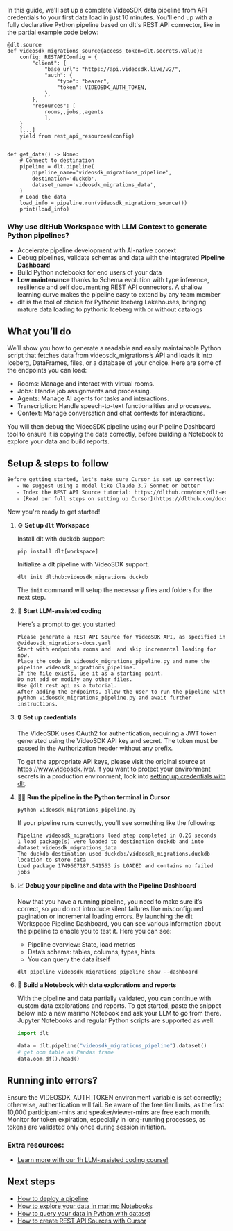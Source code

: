 In this guide, we'll set up a complete VideoSDK data pipeline from API credentials to your first data load in just 10 minutes. You'll end up with a fully declarative Python pipeline based on dlt's REST API connector, like in the partial example code below:

```python-outcome
@dlt.source
def videosdk_migrations_source(access_token=dlt.secrets.value):
    config: RESTAPIConfig = {
        "client": {
            "base_url": "https://api.videosdk.live/v2/",
            "auth": {
                "type": "bearer",
                "token": VIDEOSDK_AUTH_TOKEN,
            },
        },
        "resources": [
            rooms,,jobs,,agents
            ],
    }
    [...]
    yield from rest_api_resources(config)


def get_data() -> None:
    # Connect to destination
    pipeline = dlt.pipeline(
        pipeline_name='videosdk_migrations_pipeline',
        destination='duckdb',
        dataset_name='videosdk_migrations_data', 
    )
    # Load the data
    load_info = pipeline.run(videosdk_migrations_source())
    print(load_info) 
```

### Why use dltHub Workspace with LLM Context to generate Python pipelines?

- Accelerate pipeline development with AI-native context
- Debug pipelines, validate schemas and data with the integrated **Pipeline Dashboard**
- Build Python notebooks for end users of your data
- **Low maintenance** thanks to Schema evolution with type inference, resilience and self documenting REST API connectors. A shallow learning curve makes the pipeline easy to extend by any team member
- dlt is the tool of choice for Pythonic Iceberg Lakehouses, bringing mature data loading to pythonic Iceberg with or without catalogs

## What you’ll do

We’ll show you how to generate a readable and easily maintainable Python script that fetches data from videosdk_migrations’s API and loads it into Iceberg, DataFrames, files, or a database of your choice. Here are some of the endpoints you can load:

- Rooms: Manage and interact with virtual rooms.
- Jobs: Handle job assignments and processing.
- Agents: Manage AI agents for tasks and interactions.
- Transcription: Handle speech-to-text functionalities and processes.
- Context: Manage conversation and chat contexts for interactions.

You will then debug the VideoSDK pipeline using our Pipeline Dashboard tool to ensure it is copying the data correctly, before building a Notebook to explore your data and build reports.

## Setup & steps to follow

```default
Before getting started, let's make sure Cursor is set up correctly:
   - We suggest using a model like Claude 3.7 Sonnet or better
   - Index the REST API Source tutorial: https://dlthub.com/docs/dlt-ecosystem/verified-sources/rest_api/ and add it to context as **@dlt rest api**
   - [Read our full steps on setting up Cursor](https://dlthub.com/docs/dlt-ecosystem/llm-tooling/cursor-restapi#23-configuring-cursor-with-documentation)
```

Now you're ready to get started!

1. ⚙️ **Set up `dlt` Workspace**
    
    Install dlt with duckdb support:
    ```shell
    pip install dlt[workspace]
    ```

    Initialize a dlt pipeline with VideoSDK support.
    ```shell
    dlt init dlthub:videosdk_migrations duckdb
    ```

    The `init` command will setup the necessary files and folders for the next step.
    
2. 🤠 **Start LLM-assisted coding**
    
    Here’s a prompt to get you started:
    
    ```prompt
    Please generate a REST API Source for VideoSDK API, as specified in @videosdk_migrations-docs.yaml 
    Start with endpoints rooms and  and skip incremental loading for now. 
    Place the code in videosdk_migrations_pipeline.py and name the pipeline videosdk_migrations_pipeline. 
    If the file exists, use it as a starting point. 
    Do not add or modify any other files. 
    Use @dlt rest api as a tutorial. 
    After adding the endpoints, allow the user to run the pipeline with python videosdk_migrations_pipeline.py and await further instructions.
    ```

    
3. 🔒 **Set up credentials** 
    
    The VideoSDK uses OAuth2 for authentication, requiring a JWT token generated using the VideoSDK API key and secret. The token must be passed in the Authorization header without any prefix.
    
    To get the appropriate API keys, please visit the original source at https://www.videosdk.live/.
    If you want to protect your environment secrets in a production environment, look into [setting up credentials with dlt](https://dlthub.com/docs/walkthroughs/add_credentials).
    
4. 🏃‍♀️ **Run the pipeline in the Python terminal in Cursor**
    
    ```shell
    python videosdk_migrations_pipeline.py
    ```
    
    If your pipeline runs correctly, you’ll see something like the following:
    
    ```shell
    Pipeline videosdk_migrations load step completed in 0.26 seconds
    1 load package(s) were loaded to destination duckdb and into dataset videosdk_migrations_data
    The duckdb destination used duckdb:/videosdk_migrations.duckdb location to store data
    Load package 1749667187.541553 is LOADED and contains no failed jobs
    ```
    
5. 📈 **Debug your pipeline and data with the Pipeline Dashboard**

    Now that you have a running pipeline, you need to make sure it’s correct, so you do not introduce silent failures like misconfigured pagination or incremental loading errors. By launching the dlt Workspace Pipeline Dashboard, you can see various information about the pipeline to enable you to test it. Here you can see:
    - Pipeline overview: State, load metrics
    - Data’s schema: tables, columns, types, hints
    - You can query the data itself
    
    ```shell
    dlt pipeline videosdk_migrations_pipeline show --dashboard
    ```
    
6. 🐍 **Build a Notebook with data explorations and reports**

    With the pipeline and data partially validated, you can continue with custom data explorations and reports. To get started, paste the snippet below into a new marimo Notebook and ask your LLM to go from there. Jupyter Notebooks and regular Python scripts are supported as well.

    
    ```python
    import dlt

   data = dlt.pipeline("videosdk_migrations_pipeline").dataset()
   # get oom table as Pandas frame
   data.oom.df().head()
    ```

## Running into errors?

Ensure the VIDEOSDK_AUTH_TOKEN environment variable is set correctly; otherwise, authentication will fail. Be aware of the free tier limits, as the first 10,000 participant-mins and speaker/viewer-mins are free each month. Monitor for token expiration, especially in long-running processes, as tokens are validated only once during session initiation.

### Extra resources:

- [Learn more with our 1h LLM-assisted coding course!](https://www.youtube.com/watch?v=GGid70rnJuM)

## Next steps

- [How to deploy a pipeline](https://dlthub.com/docs/walkthroughs/deploy-a-pipeline)
- [How to explore your data in marimo Notebooks](https://dlthub.com/docs/general-usage/dataset-access/marimo)
- [How to query your data in Python with dataset](https://dlthub.com/docs/general-usage/dataset-access/dataset)
- [How to create REST API Sources with Cursor](https://dlthub.com/docs/dlt-ecosystem/llm-tooling/cursor-restapi)